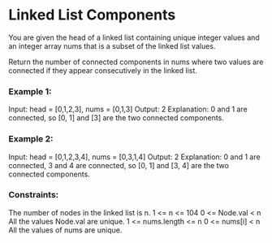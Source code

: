 # Linked List Components

You are given the head of a linked list containing unique integer values and an integer array nums that is a subset of the linked list values.

Return the number of connected components in nums where two values are connected if they appear consecutively in the linked list.

### Example 1:

Input: head = [0,1,2,3], nums = [0,1,3]
Output: 2
Explanation: 0 and 1 are connected, so [0, 1] and [3] are the two connected components.

### Example 2:

Input: head = [0,1,2,3,4], nums = [0,3,1,4]
Output: 2
Explanation: 0 and 1 are connected, 3 and 4 are connected, so [0, 1] and [3, 4] are the two connected components.

### Constraints:

The number of nodes in the linked list is n.
1 <= n <= 104
0 <= Node.val < n
All the values Node.val are unique.
1 <= nums.length <= n
0 <= nums[i] < n
All the values of nums are unique.

